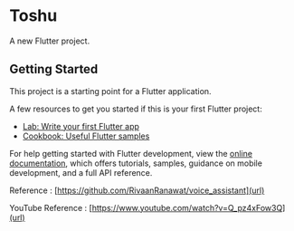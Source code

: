 # Toshu

A new Flutter project.

## Getting Started

This project is a starting point for a Flutter application.

A few resources to get you started if this is your first Flutter project:

- [Lab: Write your first Flutter app](https://docs.flutter.dev/get-started/codelab)
- [Cookbook: Useful Flutter samples](https://docs.flutter.dev/cookbook)

For help getting started with Flutter development, view the
[online documentation](https://docs.flutter.dev/), which offers tutorials,
samples, guidance on mobile development, and a full API reference.

Reference : [https://github.com/RivaanRanawat/voice_assistant](url)

YouTube Reference : [https://www.youtube.com/watch?v=Q_pz4xFow3Q](url)
